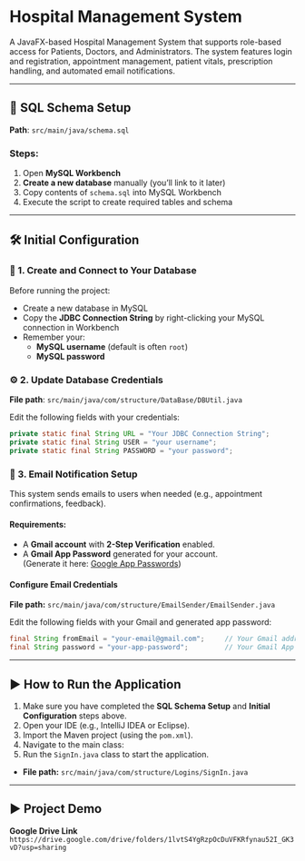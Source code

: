 # Hospital Management System

A JavaFX-based Hospital Management System that supports role-based access for Patients, Doctors, and Administrators. The system features login and registration, appointment management, patient vitals, prescription handling, and automated email notifications.

---

## 📂 SQL Schema Setup

**Path**: `src/main/java/schema.sql`

### Steps:

1. Open **MySQL Workbench**
2. **Create a new database** manually (you’ll link to it later)
3. Copy contents of `schema.sql` into MySQL Workbench
4. Execute the script to create required tables and schema

---

## 🛠️ Initial Configuration



### 🔌 1. Create and Connect to Your Database

Before running the project:

- Create a new database in MySQL
- Copy the **JDBC Connection String** by right-clicking your MySQL connection in Workbench
- Remember your:
    - **MySQL username** (default is often `root`)
    - **MySQL password**

### ⚙️ 2. Update Database Credentials

**File path**: `src/main/java/com/structure/DataBase/DBUtil.java`

Edit the following fields with your credentials:

```java
private static final String URL = "Your JDBC Connection String";
private static final String USER = "your username";
private static final String PASSWORD = "your password";
```
### 📧 3. Email Notification Setup

This system sends emails to users when needed (e.g., appointment confirmations, feedback).

#### Requirements:

- A **Gmail account** with **2-Step Verification** enabled.
- A **Gmail App Password** generated for your account.  
  (Generate it here: [Google App Passwords](https://myaccount.google.com/apppasswords))

#### Configure Email Credentials

**File path:** `src/main/java/com/structure/EmailSender/EmailSender.java`

Edit the following fields with your Gmail and generated app password:

```java
final String fromEmail = "your-email@gmail.com";     // Your Gmail address
final String password = "your-app-password";         // Your Gmail App Password
```


---

## ▶️ How to Run the Application

1. Make sure you have completed the **SQL Schema Setup** and **Initial Configuration** steps above.
2. Open your IDE (e.g., IntelliJ IDEA or Eclipse).
3. Import the Maven project (using the `pom.xml`).
4. Navigate to the main class:
5. Run the `SignIn.java` class to start the application.
 - **File path:** `src/main/java/com/structure/Logins/SignIn.java`

---


## ▶️ Project Demo 

**Google Drive Link** `https://drive.google.com/drive/folders/1lvtS4YgRzpOcDuVFKRfynau52I_GK3vD?usp=sharing`